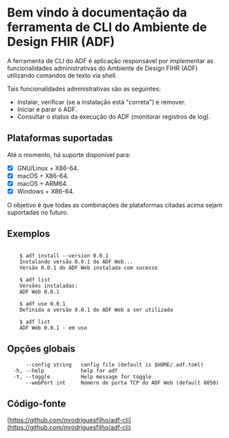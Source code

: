 # Bem vindo à documentação da ferramenta de CLI do Ambiente de Design FHIR (ADF)

A ferramenta de CLI do ADF é aplicação responsável por implementar as funcionalidades administrativas do Ambiente de Design FIHR (ADF) utilizando comandos de texto via shell.

Tais funcionalidades administrativas são as seguintes:

- Instalar, verificar (se a instalação está "correta") e remover.
- Iniciar e parar o ADF.
- Consultar o status da execução do ADF (monitorar registros de log).

## Plataformas suportadas

Até o momento, há suporte disponível para:

- [x] GNU/Linux + X86-64.
- [x] macOS + X86-64.
- [x] macOS + ARM64.
- [x] Windows + X86-64.

O objetivo é que todas as combinações de plataformas citadas acima sejam suportadas no futuro.

## Exemplos

```shell-session

	$ adf install --version 0.0.1
	Instalando versão 0.0.1 do ADF Web...
	Versão 0.0.1 do ADF Web instalada com sucesso

	$ adf list
	Versões instaladas:
	ADF Web 0.0.1

	$ adf use 0.0.1
	Definida a versão 0.0.1 do ADF Web a ser utilizada

	$ adf list
	ADF Web 0.0.1 - em uso
```

## Opções globais

```
      --config string   config file (default is $HOME/.adf.toml)
  -h, --help            help for adf
  -t, --toggle          Help message for toggle
      --webPort int     Número de porta TCP do ADF Web (default 8050)
```
## Código-fonte

[https://github.com/mrodriguesfilho/adf-cli](https://github.com/mrodriguesfilho/adf-cli)
